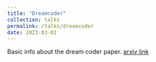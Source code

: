 ```yaml
---
title: "Dreamcoder"
collection: talks
permalink: /talks/dreamcoder
date: 2023-03-01
---
```


Basic info about the dream coder paper. [arxiv link](https://arxiv.org/abs/2006.08381)
